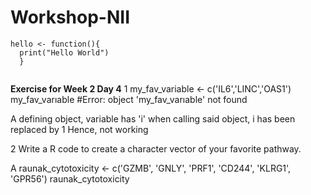 # Workshop-NII

```{R Basics}
hello <- function(){
  print("Hello World")
  }
  
```
**Exercise for Week 2 Day 4**
1
my_fav_variable <- c('IL6','LINC','OAS1')
my_fav_varıable
#Error: object 'my_fav_varıable' not found

A
defining object, variable has 'i'
when calling said object, i has been replaced by 1
Hence, not working


2
Write a R code to create a character vector of your favorite pathway.

A
raunak_cytotoxicity <- c('GZMB', 'GNLY', 'PRF1', 'CD244', 'KLRG1', 'GPR56')
raunak_cytotoxicity
